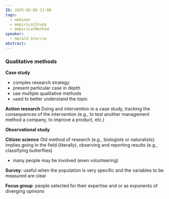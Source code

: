 ```yaml
---
ID: 2025-03-05-11:00
tags:
  - webinar
  - empiricalStudy
  - empiricalMethod
speaker:
  - Harald Storrie
abstract:
---
```

### Qualitative methods

**Case study**
- complex research strategy 
- present particular case in depth
- use multiple qualitative methods
- used to better understand the topic

**Action research**
Doing and intervention in a case study, tracking the consequences of the intervention (e.g., to test another management method a company, to improve a product, etc.)

**Observational study**

**Citizen science**
Old method of research (e.g., biologists or naturalists): implies going in the field (literally), observing and reporting results (e.g., classifying butterflies)
- many people may be involved (even volunteering)

**Survey**: useful when the population is very specific and the variables to be measured are clear

**Focus group**: people selected for their expertise and or as exponents of diverging opinions